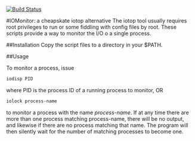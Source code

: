 [![Build Status](https://travis-ci.org/riklund/IOMonitor.png)](https://travis-ci.org/riklund/IOMonitor)

#IOMonitor: a cheapskate iotop alternative
The iotop tool usually requires root privileges to run or some fiddling with config files by root. These scripts provide a way to monitor the I/O o a single process.

##Installation
Copy the script files to a directory in your $PATH.

##Usage

To monitor a process, issue 

```bash
iodisp PID
```
where PID is the process ID of a running process to monitor, OR

```bash
iolock process-name
```

to monitor a process with the name _process-name_. If at any time there are more than one process matching process-name, there will be no output, and likewise if there are no process matching that name. The program will then silently wait for the number of matching processes to become one.